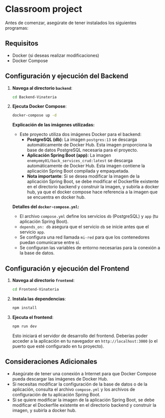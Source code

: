 # Classroom project

Antes de comenzar, asegúrate de tener instalados los siguientes programas:

## Requisitos

* Docker (si deseas realizar modificaciones)
* Docker Compose

## Configuración y ejecución del Backend

1.  **Navega al directorio `backend`**:

    ```bash
    cd Backend-Vinateria
    ```

2.  **Ejecuta Docker Compose**:

    ```bash
    docker-compose up -d
    ```

    **Explicación de las imágenes utilizadas:**

    * Este proyecto utiliza dos imágenes Docker para el backend:
        * **PostgreSQL (db):** La imagen `postgres:13` se descarga automáticamente de Docker Hub. Esta imagen proporciona la base de datos PostgreSQL necesaria para el proyecto.
        * **Aplicación Spring Boot (app):** La imagen `enemyemy01/back_services_crud:latest` se descarga automáticamente de Docker Hub. Esta imagen contiene la aplicación Spring Boot compilada y empaquetada.
        * **Nota importante**: Si se desea modificar la imagen de la aplicación Spring Boot, se debe modificar el Dockerfile existente en el directorio backend y construir la imagen, y subirla a docker hub, ya que el docker compose hace referencia a la imagen que se encuentra en docker hub.

    **Detalles del `docker-compose.yml`:**

    * El archivo `compose.yml` define los servicios `db` (PostgreSQL) y `app` (tu aplicación Spring Boot).
    * `depends_on: db` asegura que el servicio `db` se inicie antes que el servicio `app`.
    * Se configura una red llamada `mi-red` para que los contenedores puedan comunicarse entre sí.
    * Se configuran las variables de entorno necesarias para la conexión a la base de datos.

## Configuración y ejecución del Frontend


1.  **Navega al directorio `frontend`**:

    ```bash
    cd Frontend-Vinateria
    ```

2.  **Instala las dependencias**:

    ```bash
    npm install
    ```

3.  **Ejecuta el frontend**:

    ```bash
    npm run dev
    ```

    Esto iniciará el servidor de desarrollo del frontend. Deberías poder acceder a la aplicación en tu navegador en `http://localhost:3000` (o el puerto que esté configurado en tu proyecto).

## Consideraciones Adicionales

* Asegúrate de tener una conexión a Internet para que Docker Compose pueda descargar las imágenes de Docker Hub.
* Si necesitas modificar la configuración de la base de datos o de la aplicación, consulta el archivo `compose.yml` y los archivos de configuración de tu aplicación Spring Boot.
* Si se quiere modificar la imagen de la aplicación Spring Boot, se debe modificar el Dockerfile existente en el directorio backend y construir la imagen, y subirla a docker hub.
